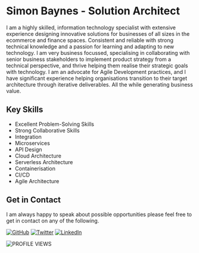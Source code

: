 # Simon Baynes - Solution Architect

I am a highly skilled, information technology specialist
with extensive experience designing innovative solutions
for businesses of all sizes in the ecommerce and finance
spaces. Consistent and reliable with strong technical
knowledge and a passion for learning and adapting to new
technology. I am very business focussed, specialising in
collaborating with senior business stakeholders to
implement product strategy from a technical perspective,
and thrive helping them realise their strategic goals
with technology. I am an advocate for Agile Development
practices, and I have significant experience helping
organisations transition to their target architecture
through iterative deliverables. All the while generating
business value.

## Key Skills

* Excellent Problem-Solving Skills
* Strong Collaborative Skills
* Integration
* Microservices
* API Design
* Cloud Architecture
* Serverless Architecture
* Containerisation
* CI/CD
* Agile Architecture

## Get in Contact

I am always happy to speak about possible opportunities
please feel free to get in contact on any of the following.

[![GitHub](https://img.shields.io/github/followers/baynezy.svg?label=Follow+Me+On+GitHub&style=for-the-badge&color=blueviolet&logo=github)](https://github.com/baynezy)
[![Twitter](https://img.shields.io/twitter/follow/baynezy?label=Follow+Me+on+Twitter&style=for-the-badge&color=blueviolet&logo=twitter)](https://twitter.com/baynezy)
[![LinkedIn](https://img.shields.io/badge/LinkedIn--_.svg?style=for-the-badge&logo=linkedin&color=blueviolet&label=Connect+With+Me+on+LinkedIn)](https://www.linkedin.com/in/simonbaynes)

![PROFILE VIEWS](https://komarev.com/ghpvc/?username=baynezy&color=blueviolet&label=PROFILE+VIEWS)
